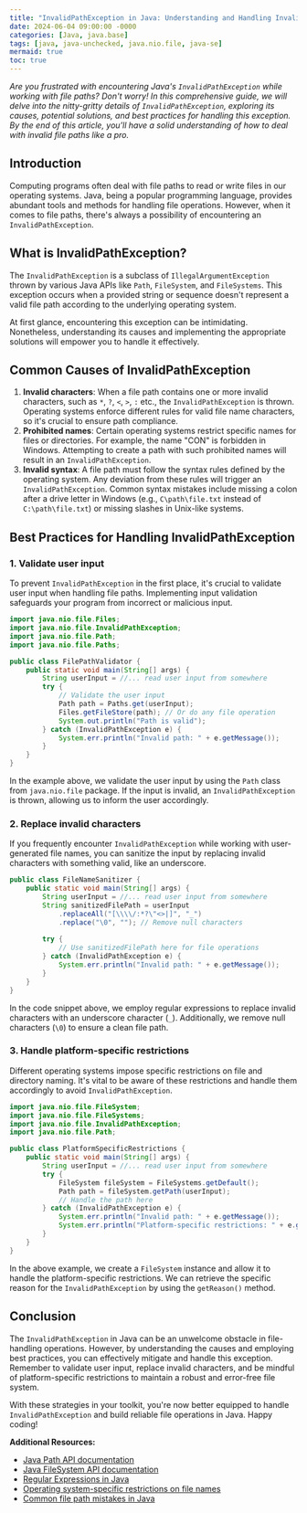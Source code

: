 ```yaml
---
title: "InvalidPathException in Java: Understanding and Handling Invalid File Paths"
date: 2024-06-04 09:00:00 -0000
categories: [Java, java.base]
tags: [java, java-unchecked, java.nio.file, java-se]
mermaid: true
toc: true
---
```



*Are you frustrated with encountering Java's `InvalidPathException` while working with file paths? Don't worry! In this comprehensive guide, we will delve into the nitty-gritty details of `InvalidPathException`, exploring its causes, potential solutions, and best practices for handling this exception. By the end of this article, you'll have a solid understanding of how to deal with invalid file paths like a pro.*

## Introduction

Computing programs often deal with file paths to read or write files in our operating systems. Java, being a popular programming language, provides abundant tools and methods for handling file operations. However, when it comes to file paths, there's always a possibility of encountering an `InvalidPathException`.

## What is InvalidPathException?

The `InvalidPathException` is a subclass of `IllegalArgumentException` thrown by various Java APIs like `Path`, `FileSystem`, and `FileSystems`. This exception occurs when a provided string or sequence doesn't represent a valid file path according to the underlying operating system.

At first glance, encountering this exception can be intimidating. Nonetheless, understanding its causes and implementing the appropriate solutions will empower you to handle it effectively.

## Common Causes of InvalidPathException

1. **Invalid characters**: When a file path contains one or more invalid characters, such as `*`, `?`, `<`, `>`, `:` etc., the `InvalidPathException` is thrown. Operating systems enforce different rules for valid file name characters, so it's crucial to ensure path compliance.
2. **Prohibited names**: Certain operating systems restrict specific names for files or directories. For example, the name "CON" is forbidden in Windows. Attempting to create a path with such prohibited names will result in an `InvalidPathException`.
3. **Invalid syntax**: A file path must follow the syntax rules defined by the operating system. Any deviation from these rules will trigger an `InvalidPathException`. Common syntax mistakes include missing a colon after a drive letter in Windows (e.g., `C\path\file.txt` instead of `C:\path\file.txt`) or missing slashes in Unix-like systems.

## Best Practices for Handling InvalidPathException

### 1. Validate user input

To prevent `InvalidPathException` in the first place, it's crucial to validate user input when handling file paths. Implementing input validation safeguards your program from incorrect or malicious input.

```java
import java.nio.file.Files;
import java.nio.file.InvalidPathException;
import java.nio.file.Path;
import java.nio.file.Paths;

public class FilePathValidator {
    public static void main(String[] args) {
        String userInput = //... read user input from somewhere
        try {
            // Validate the user input
            Path path = Paths.get(userInput);
            Files.getFileStore(path); // Or do any file operation
            System.out.println("Path is valid");
        } catch (InvalidPathException e) {
            System.err.println("Invalid path: " + e.getMessage());
        }
    }
}
```

In the example above, we validate the user input by using the `Path` class from `java.nio.file` package. If the input is invalid, an `InvalidPathException` is thrown, allowing us to inform the user accordingly.

### 2. Replace invalid characters

If you frequently encounter `InvalidPathException` while working with user-generated file names, you can sanitize the input by replacing invalid characters with something valid, like an underscore.

```java
public class FileNameSanitizer {
    public static void main(String[] args) {
        String userInput = //... read user input from somewhere
        String sanitizedFilePath = userInput
            .replaceAll("[\\\\/:*?\"<>|]", "_")
            .replace("\0", ""); // Remove null characters
    
        try {
            // Use sanitizedFilePath here for file operations
        } catch (InvalidPathException e) {
            System.err.println("Invalid path: " + e.getMessage());
        }
    }
}
```

In the code snippet above, we employ regular expressions to replace invalid characters with an underscore character (`_`). Additionally, we remove null characters (`\0`) to ensure a clean file path.

### 3. Handle platform-specific restrictions

Different operating systems impose specific restrictions on file and directory naming. It's vital to be aware of these restrictions and handle them accordingly to avoid `InvalidPathException`.

```java
import java.nio.file.FileSystem;
import java.nio.file.FileSystems;
import java.nio.file.InvalidPathException;
import java.nio.file.Path;

public class PlatformSpecificRestrictions {
    public static void main(String[] args) {
        String userInput = //... read user input from somewhere
        try {
            FileSystem fileSystem = FileSystems.getDefault();
            Path path = fileSystem.getPath(userInput);
            // Handle the path here
        } catch (InvalidPathException e) {
            System.err.println("Invalid path: " + e.getMessage());
            System.err.println("Platform-specific restrictions: " + e.getReason());
        }
    }
}
```

In the above example, we create a `FileSystem` instance and allow it to handle the platform-specific restrictions. We can retrieve the specific reason for the `InvalidPathException` by using the `getReason()` method.

## Conclusion

The `InvalidPathException` in Java can be an unwelcome obstacle in file-handling operations. However, by understanding the causes and employing best practices, you can effectively mitigate and handle this exception. Remember to validate user input, replace invalid characters, and be mindful of platform-specific restrictions to maintain a robust and error-free file system.

With these strategies in your toolkit, you're now better equipped to handle `InvalidPathException` and build reliable file operations in Java. Happy coding!

**Additional Resources:**
- [Java Path API documentation](https://docs.oracle.com/en/java/javase/15/docs/api/java.base/java/nio/file/Path.html)
- [Java FileSystem API documentation](https://docs.oracle.com/en/java/javase/15/docs/api/java.base/java/nio/file/FileSystem.html)
- [Regular Expressions in Java](https://docs.oracle.com/en/java/javase/15/docs/api/java.base/java/util/regex/Pattern.html)
- [Operating system-specific restrictions on file names](https://www.makeuseof.com/tag/forbidden-characters-file-names-operating-systems/)
- [Common file path mistakes in Java](https://www.baeldung.com/java-common-path-mistakes)

